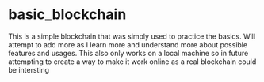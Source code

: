 # basic_blockchain
This is a simple blockchain that was simply used to practice the basics. Will attempt to add more as I learn more and understand more about possible features and usages. 
This also only works on a local machine so in future attempting to create a way to make it work online as a real blockchain could be intersting
